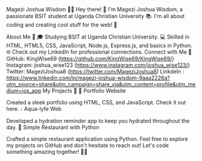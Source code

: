 Magezi Joshua Wisdom 👨‍💻
Hey there! 👋 I'm Magezi Joshua Wisdom, a passionate BSIT student at Uganda Christian University 📚. I'm all about coding and creating cool stuff for the web! 🚀

About Me 🌟
🎓 Studying BSIT at Uganda Christian University.
💻 Skilled in HTML, HTML5, CSS, JavaScript, Node.js, Express.js, and basics in Python.
🌐 Check out my LinkedIn for professional connections.
Connect with Me 🤝
GitHub: KingWise69 (https://github.com/KingWise69/KingWise69/)
Instagram: joshua_wise123 (https://www.instagram.com/joshua_wise123/)
Twitter: MageziJoshua8 (https://twitter.com/MageziJoshua8)
LinkdeIn : https://www.linkedin.com/in/magezi-joshua-wisdom-9aaa2226a?utm_source=share&utm_campaign=share_via&utm_content=profile&utm_medium=ios_app
My Projects 🚀
🌟 Portfolio Website

Created a sleek portfolio using HTML, CSS, and JavaScript. Check it out here.
💧 Aqua-lyfe Web

Developed a hydration reminder app to keep you hydrated throughout the day.
🍔 Simple Restaurant with Python

Crafted a simple restaurant application using Python.
Feel free to explore my projects on GitHub and don't hesitate to reach out! Let's code something amazing together! 🚀✨
